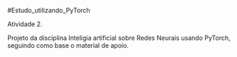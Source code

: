 #Estudo_utilizando_PyTorch

Atividade 2.

Projeto da disciplina Inteligia artificial sobre Redes Neurais usando PyTorch, seguindo como base o material de apoio.


